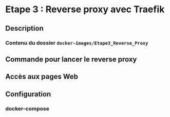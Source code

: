 # Etape 3 : Reverse proxy avec Traefik


## Description


### Contenu du dossier ```docker-images/Etape3_Reverse_Proxy```

## Commande pour lancer le reverse proxy

## Accès aux pages Web

## Configuration

### docker-compose
